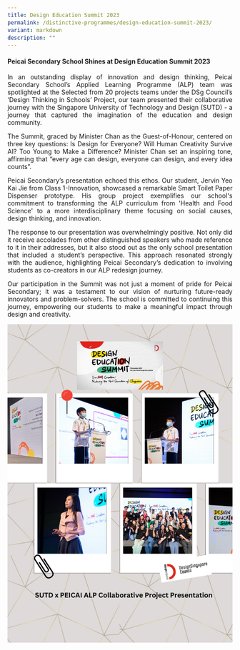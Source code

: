 ```yaml
---
title: Design Education Summit 2023
permalink: /distinctive-programmes/design-education-summit-2023/
variant: markdown
description: ""
---
```

<h4><strong>Peicai Secondary School Shines at Design Education Summit 2023</strong></h4>
<p></p><p align="justify">In an outstanding display of innovation and design thinking, Peicai Secondary School’s Applied Learning Programme (ALP) team was spotlighted at the Selected from 20 projects teams under the DSg Council’s ‘Design Thinking in Schools’ Project, our team presented their collaborative journey with the Singapore University of Technology and Design (SUTD) - a journey that captured the imagination of the education and design community.</p>
<p align="justify">The Summit, graced by Minister Chan as the Guest-of-Honour, centered on three key questions: Is Design for Everyone? Will Human Creativity Survive AI? Too Young to Make a Difference? Minister Chan set an inspiring tone, affirming that “every age can design, everyone can design, and every idea counts”.</p>
<p align="justify">Peicai Secondary’s presentation echoed this ethos. Our student, Jervin Yeo Kai Jie from Class 1-Innovation, showcased a remarkable Smart Toilet Paper Dispenser prototype. His group project exemplifies our school's commitment to transforming the ALP curriculum from 'Health and Food Science' to a more interdisciplinary theme focusing on social causes, design thinking, and innovation.</p>
<p align="justify">The response to our presentation was overwhelmingly positive. Not only did it receive accolades from other distinguished speakers who made reference to it in their addresses, but it also stood out as the only school presentation that included a student’s perspective. This approach resonated strongly with the audience, highlighting Peicai Secondary’s dedication to involving students as co-creators in our ALP redesign journey.</p>
<p align="justify">Our participation in the Summit was not just a moment of pride for Peicai Secondary; it was a testament to our vision of nurturing future-ready innovators and problem-solvers. The school is committed to continuing this journey, empowering our students to make a meaningful impact through design and creativity. </p>
<img src="/images/design_educationsummit2023v1.jpeg">